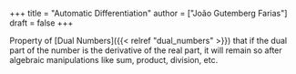 +++
title = "Automatic Differentiation"
author = ["João Gutemberg Farias"]
draft = false
+++

Property of [Dual Numbers]({{< relref "dual_numbers" >}}) that if the dual part of the number is the derivative of the real part, it will remain so after algebraic manipulations like sum, product, division, etc.
